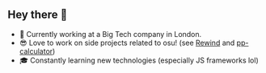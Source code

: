 ##  Hey there 👋 

* 🦦 Currently working at a Big Tech company in London.
* 😎 Love to work on side projects related to osu! (see [Rewind](https://github.com/abstrakt8/rewind) and [pp-calculator](https://chrome.google.com/webstore/detail/pp-calculator/eoelpnjffjkdmfhfinfbgiejnbgihpdn))
* 🎓 Constantly learning new technologies (especially JS frameworks lol)

